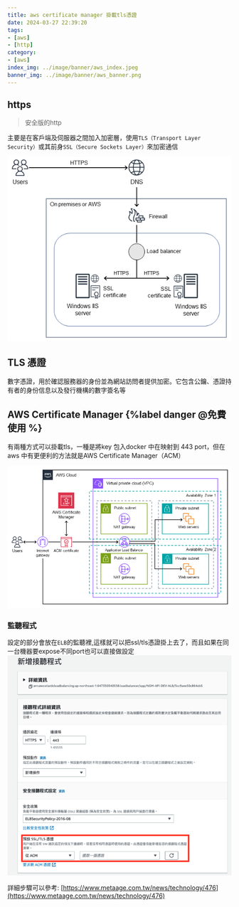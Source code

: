 ```yaml
---
title: aws certificate manager 掛載tls憑證
date: 2024-03-27 22:39:20
tags:
- [aws]
- [http]
category:
- [aws]
index_img: ../image/banner/aws_index.jpeg
banner_img: ../image/banner/aws_banner.png
---
```

## https
> 安全版的http

主要是在客戶端及伺服器之間加入加密層，使用`TLS（Transport Layer Security）`或其前身`SSL（Secure Sockets Layer）`來加密通信

![aws-https.png](../image/aws-https.png)


## TLS 憑證
數字憑證，用於確認服務器的身份並為網站訪問者提供加密。它包含公鑰、憑證持有者的身份信息以及發行機構的數字簽名等

## AWS Certificate Manager {%label danger @免費使用 %}

有兩種方式可以掛載tls，一種是將key 包入docker 中在映射到 443 port，但在aws 中有更便利的方法就是AWS Certificate Manager（ACM）

![aws_tls.png](../image/aws_tls.png)

### 監聽程式
設定的部分會放在`ELB`的監聽裡,這樣就可以把ssl/tls憑證掛上去了，而且如果在同一台機器要expose不同port也可以直接做設定
![aws-listener.pn](../image/aws-listener.png)

詳細步驟可以參考: [https://www.metaage.com.tw/news/technology/476](https://www.metaage.com.tw/news/technology/476)